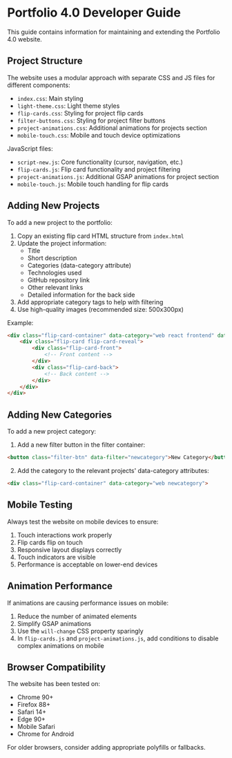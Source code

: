 # Portfolio 4.0 Developer Guide

This guide contains information for maintaining and extending the Portfolio 4.0 website.

## Project Structure

The website uses a modular approach with separate CSS and JS files for different components:

- `index.css`: Main styling
- `light-theme.css`: Light theme styles
- `flip-cards.css`: Styling for project flip cards
- `filter-buttons.css`: Styling for project filter buttons
- `project-animations.css`: Additional animations for projects section
- `mobile-touch.css`: Mobile and touch device optimizations

JavaScript files:
- `script-new.js`: Core functionality (cursor, navigation, etc.)
- `flip-cards.js`: Flip card functionality and project filtering
- `project-animations.js`: Additional GSAP animations for project section
- `mobile-touch.js`: Mobile touch handling for flip cards

## Adding New Projects

To add a new project to the portfolio:

1. Copy an existing flip card HTML structure from `index.html`
2. Update the project information:
   - Title
   - Short description
   - Categories (data-category attribute)
   - Technologies used
   - GitHub repository link
   - Other relevant links
   - Detailed information for the back side
3. Add appropriate category tags to help with filtering
4. Use high-quality images (recommended size: 500x300px)

Example:
```html
<div class="flip-card-container" data-category="web react frontend" data-aos="fade-up">
    <div class="flip-card flip-card-reveal">
        <div class="flip-card-front">
            <!-- Front content -->
        </div>
        <div class="flip-card-back">
            <!-- Back content -->
        </div>
    </div>
</div>
```

## Adding New Categories

To add a new project category:

1. Add a new filter button in the filter container:
```html
<button class="filter-btn" data-filter="newcategory">New Category</button>
```

2. Add the category to the relevant projects' data-category attributes:
```html
<div class="flip-card-container" data-category="web newcategory">
```

## Mobile Testing

Always test the website on mobile devices to ensure:

1. Touch interactions work properly
2. Flip cards flip on touch
3. Responsive layout displays correctly
4. Touch indicators are visible
5. Performance is acceptable on lower-end devices

## Animation Performance

If animations are causing performance issues on mobile:

1. Reduce the number of animated elements
2. Simplify GSAP animations
3. Use the `will-change` CSS property sparingly
4. In `flip-cards.js` and `project-animations.js`, add conditions to disable complex animations on mobile

## Browser Compatibility

The website has been tested on:

- Chrome 90+
- Firefox 88+
- Safari 14+
- Edge 90+
- Mobile Safari
- Chrome for Android

For older browsers, consider adding appropriate polyfills or fallbacks.
